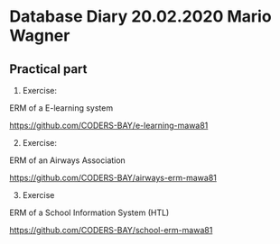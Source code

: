 # Database Diary 20.02.2020 Mario Wagner

## Practical part

1. Exercise:

ERM of a E-learning system

https://github.com/CODERS-BAY/e-learning-mawa81

2. Exercise:

ERM of an Airways Association

https://github.com/CODERS-BAY/airways-erm-mawa81

3. Exercise

ERM of a School Information System (HTL) 

https://github.com/CODERS-BAY/school-erm-mawa81